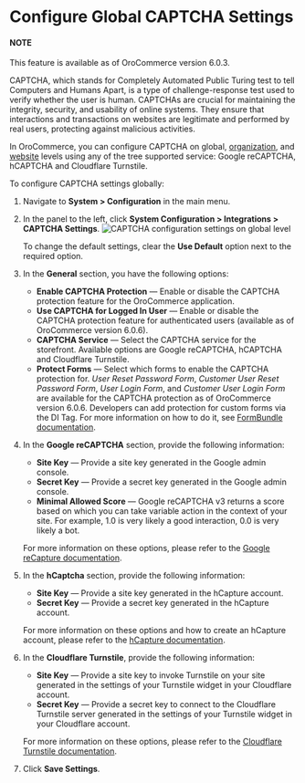 <a id="admin-configuration-integrations-captcha-global"></a>

# Configure Global CAPTCHA Settings

#### NOTE
This feature is available as of OroCommerce version 6.0.3.

CAPTCHA, which stands for Completely Automated Public Turing test to tell Computers and Humans Apart, is a type of challenge-response test used to verify whether the user is human. CAPTCHAs are crucial for maintaining the integrity, security, and usability of online systems. They ensure that interactions and transactions on websites are legitimate and performed by real users, protecting against malicious activities.

In OroCommerce, you can configure CAPTCHA on global, [organization](../../../user-management/organizations/org-configuration/general-setup-org/integrations/organization-captcha.md#organization-configuration-captcha), and [website](../../../websites/web-configuration/general-sys-config/integrations/website-captcha.md#website-configuration-captcha-settings) levels using any of the tree supported service: Google reCAPTCHA, hCAPTCHA and Cloudflare Turnstile.

To configure CAPTCHA settings globally:

1. Navigate to **System > Configuration** in the main menu.
2. In the panel to the left, click **System Configuration > Integrations > CAPTCHA Settings**.
   ![CAPTCHA configuration settings on global level](user/img/system/config_system/captcha-config.png)

   To change the default settings, clear the **Use Default** option next to the required option.
3. In the **General** section, you have the following options:
   * **Enable CAPTCHA Protection** — Enable or disable the CAPTCHA protection feature for the OroCommerce application.
   * **Use CAPTCHA for Logged In User** — Enable or disable the CAPTCHA protection feature for authenticated users (available as of OroCommerce version 6.0.6).
   * **CAPTCHA Service** — Select the CAPTCHA service for the storefront. Available options are Google reCAPTCHA, hCAPTCHA and Cloudflare Turnstile.
   * **Protect Forms** — Select which forms to enable the CAPTCHA protection for. *User Reset Password Form*, *Customer User Reset Password Form*, *User Login Form*, and *Customer User Login Form* are available for the CAPTCHA protection as of OroCommerce version 6.0.6. Developers can add protection for custom forms via the DI Tag. For more information on how to do it, see [FormBundle documentation](../../../../../../bundles/platform/FormBundle/captcha-protection.md#bundle-docs-platform-form-bundle-captcha).
4. In the **Google reCAPTCHA** section, provide the following information:
   * **Site Key** — Provide a site key generated in the Google admin console.
   * **Secret Key** —  Provide a secret key generated in the Google admin console.
   * **Minimal Allowed Score** — Google reCAPTCHA v3 returns a score based on which you can take variable action in the context of your site. For example, 1.0 is very likely a good interaction, 0.0 is very likely a bot.

   For more information on these options, please refer to the <a href="https://developers.google.com/recaptcha/docs/v3" target="_blank">Google reCapture documentation</a>.
5. In the **hCaptcha** section, provide the following information:
   * **Site Key** — Provide a site key generated in the hCapture account.
   * **Secret Key** — Provide a secret key generated in the hCapture account.

   For more information on these options and how to create an hCapture account, please refer to the <a href="https://docs.hcaptcha.com/" target="_blank">hCapture documentation</a>.
6. In the **Cloudflare Turnstile**, provide the following information:
   * **Site Key** — Provide a site key to invoke Turnstile on your site generated in the settings of your Turnstile widget in your Cloudflare account.
   * **Secret Key** — Provide a secret key to connect to the Cloudflare Turnstile server generated in the settings of your Turnstile widget in your Cloudflare account.

   For more information on these options, please refer to the <a href="https://developers.cloudflare.com/turnstile/" target="_blank">Cloudflare Turnstile documentation</a>.
7. Click **Save Settings**.
